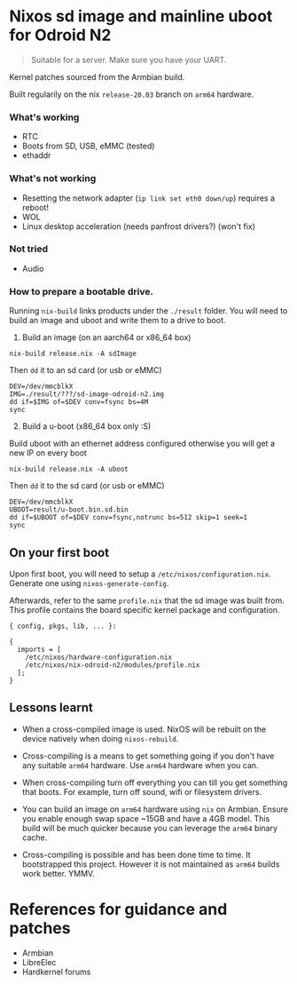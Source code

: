 # Nixos sd image and mainline uboot for Odroid N2

> Suitable for a server. Make sure you have your UART.

Kernel patches sourced from the Armbian build.

Built regularily on the nix `release-20.03` branch on `arm64` hardware.

### What's working

- RTC
- Boots from SD, USB, eMMC (tested)
- ethaddr

### What's not working

- Resetting the network adapter (`ip link set eth0 down/up`) requires a reboot!
- WOL
- Linux desktop acceleration (needs panfrost drivers?) (won't fix)

### Not tried

- Audio

### How to prepare a bootable drive.

Running `nix-build` links products under the `./result` folder. You will need to build an image and uboot and write them to a drive to boot.

1. Build an image (on an aarch64 or x86_64 box)

`nix-build release.nix -A sdImage`

Then `dd` it to an sd card (or usb or eMMC)

```
DEV=/dev/mmcblkX
IMG=./result/???/sd-image-odroid-n2.img
dd if=$IMG of=$DEV conv=fsync bs=4M
sync
```

2. Build a u-boot (x86_64 box only :S)

Build uboot with an ethernet address configured otherwise you will get a new IP on every boot

`nix-build release.nix -A uboot`

Then `dd` it to the sd card (or usb or eMMC)

```
DEV=/dev/mmcblkX
UBOOT=result/u-boot.bin.sd.bin
dd if=$UBOOT of=$DEV conv=fsync,notrunc bs=512 skip=1 seek=1
sync
```

## On your first boot

Upon first boot, you will need to setup a `/etc/nixos/configuration.nix`. Generate one using `nixos-generate-config`.

Afterwards, refer to the same `profile.nix` that the sd image was built from. This profile contains the board specific kernel package and configuration.

```
{ config, pkgs, lib, ... }:

{
  imports = [
    /etc/nixos/hardware-configuration.nix
    /etc/nixos/nix-odroid-n2/modules/profile.nix
  ];
}
```

## Lessons learnt

- When a cross-compiled image is used. NixOS will be rebuilt on the device natively when doing `nixos-rebuild`.

- Cross-compiling is a means to get something going if you don't have any suitable `arm64` hardware. Use `arm64` hardware when you can.

- When cross-compiling turn off everything you can till you get something that boots. For example, turn off sound, wifi or filesystem drivers.

- You can build an image on `arm64` hardware using `nix` on Armbian. Ensure you enable enough swap space ~15GB and have a 4GB model. This build will be much quicker because you can leverage the `arm64` binary cache.

- Cross-compiling is possible and has been done time to time. It bootstrapped this project. However it is not maintained as `arm64` builds work better. YMMV.

# References for guidance and patches

- Armbian
- LibreElec
- Hardkernel forums

